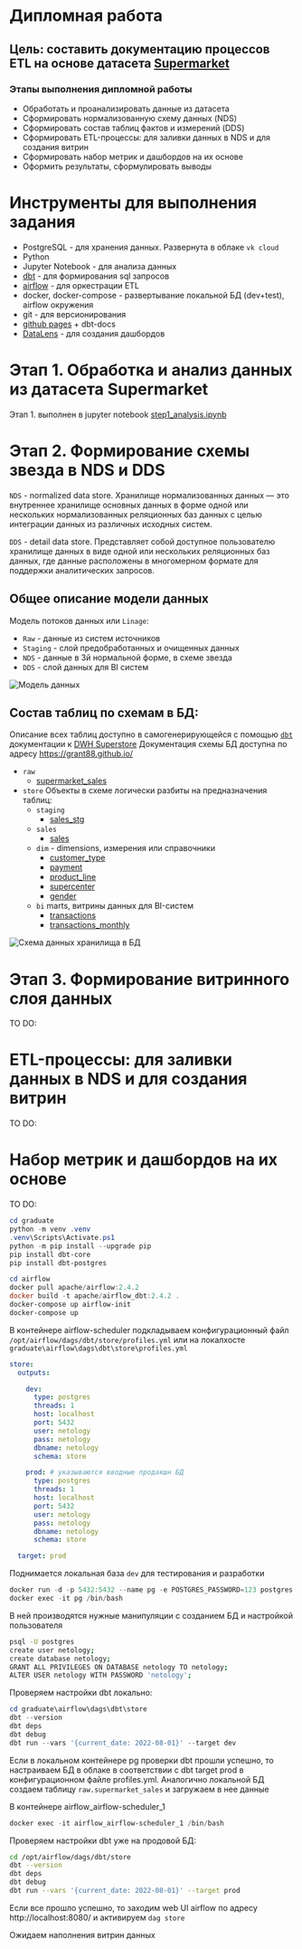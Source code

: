# Дипломная работа

## Цель: составить документацию процессов ETL на основе датасета [Supermarket](https://www.kaggle.com/aungpyaeap/supermarket-sales?select=supermarket_sales+-+Sheet1.csv)


### Этапы выполнения дипломной работы
* Обработать и проанализировать данные из датасета
* Сформировать нормализованную схему данных (NDS)
* Сформировать состав таблиц фактов и измерений (DDS)
* Сформировать ETL-процессы: для заливки данных в NDS и для создания витрин
* Сформировать набор метрик и дашбордов на их основе
* Оформить результаты, сформулировать выводы

# Инструменты для выполнения задания
  * PostgreSQL - для хранения данных. Развернута в облаке `vk cloud`
  * Python
  * Jupyter Notebook - для анализа данных
  * [dbt](https://docs.getdbt.com/) - для формирования sql запросов
  * [airflow](https://airflow.apache.org/) - для оркестрации ETL
  * docker, docker-compose - развертывание локальной БД (dev+test), airflow окружения
  * git - для версионирования
  * [github pages](https://pages.github.com/) + dbt-docs
  * [DataLens](https://datalens.yandex.ru/) - для создания дашбордов


# Этап 1. Обработка и анализ данных из датасета Supermarket
Этап 1. выполнен в jupyter notebook [step1_analysis.ipynb](step1_analysis.ipynb)

# Этап 2. Формирование схемы звезда в NDS и DDS

`NDS` - normalized data store. Хранилище нормализованных данных — это внутреннее хранилище основных данных в форме одной или нескольких нормализованных реляционных баз данных с целью интеграции данных из различных исходных систем.

`DDS` - detail data store. Представляет собой доступное пользователю хранилище данных в виде одной или нескольких реляционных баз данных, где данные расположены в многомерном формате для поддержки аналитических запросов.

## Общее описание модели данных

Модель потоков данных или `Linage`:
  * `Raw` - данные из систем источников
  * `Staging` - слой предобработанных и очищенных данных
  * `NDS` - данные в 3й нормальной форме, в схеме звезда
  * `DDS` - слой данных для BI систем

![Модель данных](./data/linage.jpg)

## Состав таблиц по схемам в БД:

Описание всех таблиц доступно в самогенерирующейся с помощью [`dbt`](https://docs.getdbt.com/) документации к [DWH Superstore](https://grant88.github.io/#!/overview)
Документация схемы БД доступна по адресу https://grant88.github.io/

* `raw`
  * [supermarket_sales](https://grant88.github.io/#!/source/source.store.raw_data.supermarket_sales)
* `store` Объекты в схеме логически разбиты на предназначения таблиц:
  * `staging`
    * [sales_stg](https://grant88.github.io/#!/model/model.store.sales_stg)
  * `sales`
    * [sales](https://grant88.github.io/#!/model/model.store.sales)
  * `dim` - dimensions, измерения или справочники
    * [customer_type](https://grant88.github.io/#!/model/model.store.customer_type)
    * [payment](https://grant88.github.io/#!/model/model.store.gender)
    * [product_line](https://grant88.github.io/#!/model/model.store.product_line)
    * [supercenter](https://grant88.github.io/#!/model/model.store.supercenter)
    * [gender](https://grant88.github.io/#!/model/model.store.gender)
  * `bi` marts, витрины данных для BI-систем
    * [transactions](https://grant88.github.io/#!/model/model.store.transactions)
    * [transactions_monthly](https://grant88.github.io/#!/model/model.store.transactions_monthly)

![Схема данных хранилища в БД](./data/diagramm.jpg)

# Этап 3. Формирование витринного слоя данных

TO DO:

# ETL-процессы: для заливки данных в NDS и для создания витрин

TO DO:

# Набор метрик и дашбордов на их основе

TO DO:

```powershell
cd graduate
python -m venv .venv
.venv\Scripts\Activate.ps1
python -m pip install --upgrade pip
pip install dbt-core
pip install dbt-postgres
```


```powershell
cd airflow
docker pull apache/airflow:2.4.2
docker build -t apache/airflow_dbt:2.4.2 .
docker-compose up airflow-init
docker-compose up
```

В контейнере airflow-scheduler 
подкладываем конфигурационный файл `/opt/airflow/dags/dbt/store/profiles.yml`
или на локалхосте 
`graduate\airflow\dags\dbt\store\profiles.yml`

```yml
store:
  outputs:

    dev:
      type: postgres
      threads: 1
      host: localhost
      port: 5432
      user: netology
      pass: netology
      dbname: netology
      schema: store

    prod: # указываются вводные продакшн БД
      type: postgres
      threads: 1
      host: localhost
      port: 5432
      user: netology
      pass: netology
      dbname: netology
      schema: store

  target: prod
```

Поднимается локальная база `dev` для тестирования и разработки
```powershell
docker run -d -p 5432:5432 --name pg -e POSTGRES_PASSWORD=123 postgres:latest
docker exec -it pg /bin/bash
```

В ней производятся нужные манипуляции с созданием БД и настройкой пользователя
```bash
psql -U postgres
create user netology;
create database netology;
GRANT ALL PRIVILEGES ON DATABASE netology TO netology;
ALTER USER netology WITH PASSWORD 'netology';
```


Проверяем настройки dbt локально:
```powershell
cd graduate\airflow\dags\dbt\store
dbt --version
dbt deps
dbt debug
dbt run --vars '{current_date: 2022-08-01}' --target dev
```

Если в локальном контейнере pg проверки dbt прошли успешно, то настраиваем БД в облаке
в соответствии с dbt target prod в конфигурационном файле profiles.yml. Аналогично локальной БД создаем таблицу `raw.supermarket_sales` и загружаем в нее данные

В контейнере airflow_airflow-scheduler_1
```powershell
docker exec -it airflow_airflow-scheduler_1 /bin/bash
```
Проверяем настройки dbt уже на продовой БД:
```bash
cd /opt/airflow/dags/dbt/store
dbt --version
dbt deps
dbt debug
dbt run --vars '{current_date: 2022-08-01}' --target prod
```

Если все прошло успешно, то заходим web UI airflow
по адресу http://localhost:8080/
и активируем `dag store`

Ожидаем наполнения витрин данных 

